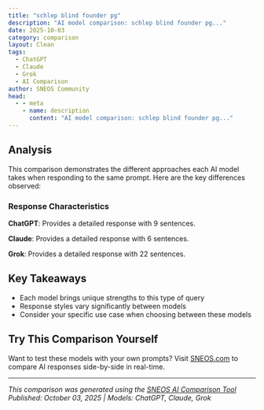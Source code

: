 ```yaml
---
title: "schlep blind founder pg"
description: "AI model comparison: schlep blind founder pg..."
date: 2025-10-03
category: comparison
layout: Clean
tags:
  - ChatGPT
  - Claude
  - Grok
  - AI Comparison
author: SNEOS Community
head:
  - - meta
    - name: description
      content: "AI model comparison: schlep blind founder pg..."
---
```


<ChatComparison
  title="schlep blind founder pg"
  prompt="schlep blind founder pg"
  :responses='{"ChatGPT": "It looks like you might be referring to terms related to poker or a specific poker hand situation. Here\u0027s a breakdown of the terms:\n\n- **Schlep:** In poker slang, \u0022schlep\u0022 means to play a hand passively or without much skill, often just calling or limping rather than raising. It can also mean to slowly and laboriously play a hand.\n\n- **Blind:** This refers to the forced bets posted by players sitting to the left of the dealer button before the cards are dealt. There are usually two blinds: the small blind and the big blind.\n\n- **Founder:** In a poker context, this isn\u0027t a common term, but it could mean a player who \u0022founds\u0022 or \u0022sets up\u0022 a particular strategy or line of play, or possibly the original poster or creator of a poker group or discussion thread.\n\n- **PG:** This usually stands for \u0022Poker Group\u0022 or \u0022Poker Game.\u0022 Sometimes, it can also mean \u0022Playground\u0022 or \u0022Play Group,\u0022 depending on context.\n\nIf you meant something else by these terms or want a detailed explanation or strategy involving \u0022schlep\u0022 and \u0022blind\u0022 in poker, please provide more context!", "Claude": "I think you\u0027re referring to Paul Graham\u0027s essay \u0022Schlep Blindness\u0022 from his blog Paulgraham.com. In this essay, PG discusses how founders often overlook good startup ideas because they involve what seems like tedious, unglamorous work - what he calls \u0022schleps.\u0022\n\nKey points from the essay:\n\n**What is \u0022schlep blindness\u0022?**\n- The unconscious tendency to avoid startup ideas that involve dealing with messy, boring, or tedious tasks\n- Founders gravitate toward \u0022clean\u0022 technical problems while ignoring opportunities that require lots of operational complexity\n\n**Examples he gives:**\n- Stripe seemed like it would involve dealing with banks, regulations, and payments infrastructure (major schlep)\n- Uber required dealing with drivers, city regulations, insurance, etc.\n- Many successful companies solved problems that initially looked like too much hassle\n\n**Why it matters:**\n- Some of the biggest opportunities are hidden behind apparent schleps\n- Competitors may also avoid these areas due to schlep blindness\n- The schlep often becomes a moat once you figure it out\n\n**His advice:**\n- Don\u0027t automatically dismiss ideas that seem operationally complex\n- Consider that the schlep might be exactly what keeps others away\n- Sometimes the technical part is easy and the schlep is where the real value lies\n\nIs this the essay you were thinking of, or were you looking for something else related to PG and founder advice?", "Grok": "I believe you\u0027re referring to \u0022Schlepp Blindness,\u0022 a term coined by Paul Graham (often referred to as PG), a well-known entrepreneur, venture capitalist, and founder of Y Combinator. Schlepp Blindness is a concept discussed in his essays, particularly in the context of startup ideas and innovation.\n\n### What is Schlepp Blindness?\nIn his essay, Paul Graham describes \u0022Schlepp Blindness\u0022 as the tendency of people to overlook or undervalue ideas that seem like a hassle (or \u0022schlepp\u0022 in Yiddish, meaning something tedious or burdensome) to implement. These ideas are often dismissed because they appear too mundane, unglamorous, or difficult at first glance, even though they may solve real, significant problems.\n\nGraham argues that many great startup ideas are hidden in plain sight because people are conditioned to ignore these \u0022schleppy\u0022 problems. Founders often gravitate toward flashy or trendy ideas rather than addressing the gritty, less exciting issues that could create substantial value if solved.\n\n### Key Points from Paul Graham\u0027s Perspective:\n1. **Underrated Opportunities**: Schleppy problems often represent untapped opportunities because most people avoid them. Solving these can lead to defensible, niche businesses.\n2. **Examples**: Graham often cites examples like Stripe (which tackled the \u0022schleppy\u0022 problem of online payments) to illustrate how addressing a tedious problem can lead to massive success.\n3. **Mindset Shift**: To overcome Schlepp Blindness, founders need to train themselves to notice and embrace problems that seem boring or hard, as these are less likely to have fierce competition.\n\n### Why It Matters for Founders:\nIf you\u0027re a startup founder or aspiring entrepreneur, Paul Graham\u0027s concept of Schlepp Blindness encourages you to:\n- Look for problems that others are ignoring because they seem too mundane or challenging.\n- Ask yourself: \u0022What is something everyone complains about but no one fixes?\u0022\n- Be willing to dive into the less glamorous aspects of a problem to create something truly useful.\n\n### Relevant Essay by Paul Graham:\nYou can read more about this concept in Paul Graham\u0027s essay titled **\u0022Schlep Blindness\u0022** (published on his website, paulgraham.com). In it, he dives deeper into how this mindset can help uncover great startup ideas.\n\nIf you meant something else by \u0022schlep blind founder pg,\u0022 feel free to clarify! I\u0027m happy to assist."}' 
  published-date="20:55"
/>

## Analysis

This comparison demonstrates the different approaches each AI model takes when responding to the same prompt. Here are the key differences observed:

### Response Characteristics

**ChatGPT**: Provides a detailed response with 9 sentences. 

**Claude**: Provides a detailed response with 6 sentences. 

**Grok**: Provides a detailed response with 22 sentences. 

## Key Takeaways

- Each model brings unique strengths to this type of query
- Response styles vary significantly between models
- Consider your specific use case when choosing between these models

## Try This Comparison Yourself

Want to test these models with your own prompts? Visit [SNEOS.com](https://sneos.com) to compare AI responses side-by-side in real-time.

---

*This comparison was generated using the [SNEOS AI Comparison Tool](https://sneos.com)*
*Published: October 03, 2025 | Models: ChatGPT, Claude, Grok*
